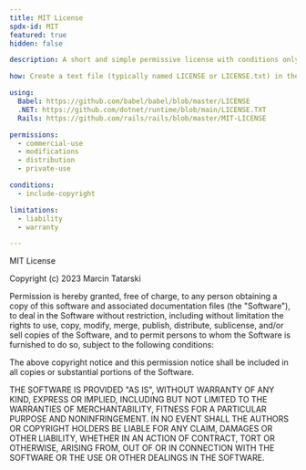 ```yaml
---
title: MIT License
spdx-id: MIT
featured: true
hidden: false

description: A short and simple permissive license with conditions only requiring preservation of copyright and license notices. Licensed works, modifications, and larger works may be distributed under different terms and without source code.

how: Create a text file (typically named LICENSE or LICENSE.txt) in the root of your source code and copy the text of the license into the file. Replace [year] with the current year and [fullname] with the name (or names) of the copyright holders.

using:
  Babel: https://github.com/babel/babel/blob/master/LICENSE
  .NET: https://github.com/dotnet/runtime/blob/main/LICENSE.TXT
  Rails: https://github.com/rails/rails/blob/master/MIT-LICENSE

permissions:
  - commercial-use
  - modifications
  - distribution
  - private-use

conditions:
  - include-copyright

limitations:
  - liability
  - warranty

---
```


MIT License

Copyright (c) 2023 Marcin Tatarski

Permission is hereby granted, free of charge, to any person obtaining a copy
of this software and associated documentation files (the "Software"), to deal
in the Software without restriction, including without limitation the rights
to use, copy, modify, merge, publish, distribute, sublicense, and/or sell
copies of the Software, and to permit persons to whom the Software is
furnished to do so, subject to the following conditions:

The above copyright notice and this permission notice shall be included in all
copies or substantial portions of the Software.

THE SOFTWARE IS PROVIDED "AS IS", WITHOUT WARRANTY OF ANY KIND, EXPRESS OR
IMPLIED, INCLUDING BUT NOT LIMITED TO THE WARRANTIES OF MERCHANTABILITY,
FITNESS FOR A PARTICULAR PURPOSE AND NONINFRINGEMENT. IN NO EVENT SHALL THE
AUTHORS OR COPYRIGHT HOLDERS BE LIABLE FOR ANY CLAIM, DAMAGES OR OTHER
LIABILITY, WHETHER IN AN ACTION OF CONTRACT, TORT OR OTHERWISE, ARISING FROM,
OUT OF OR IN CONNECTION WITH THE SOFTWARE OR THE USE OR OTHER DEALINGS IN THE
SOFTWARE.